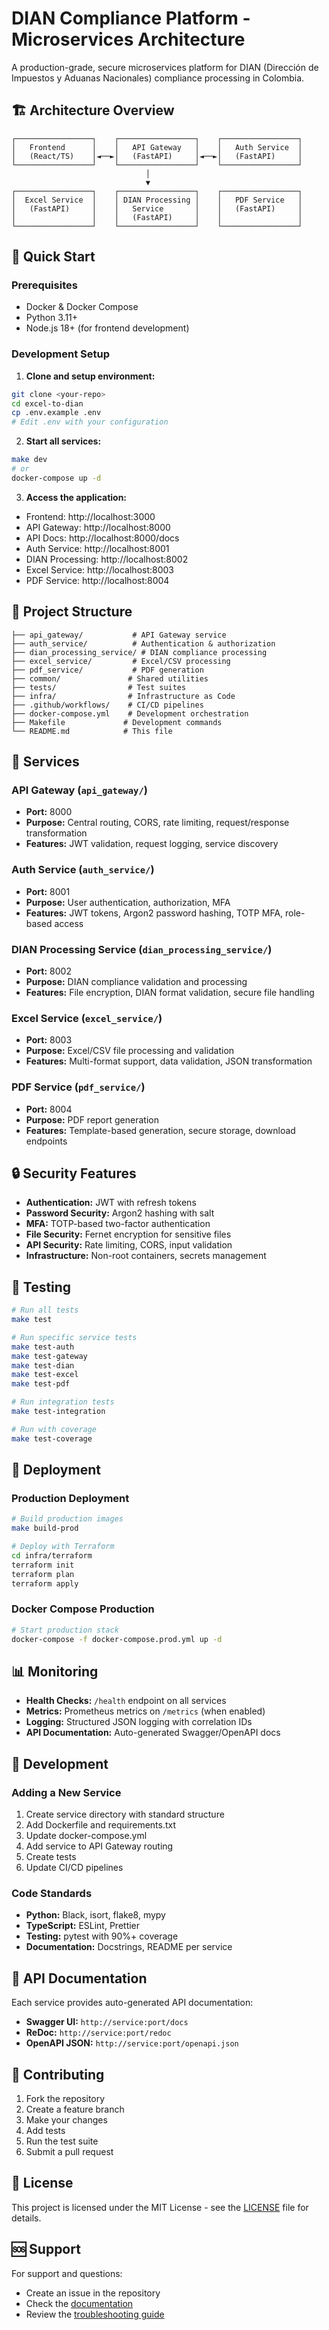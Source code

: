 # DIAN Compliance Platform - Microservices Architecture

A production-grade, secure microservices platform for DIAN (Dirección de Impuestos y Aduanas Nacionales) compliance processing in Colombia.

## 🏗️ Architecture Overview

```
┌─────────────────┐    ┌─────────────────┐    ┌─────────────────┐
│   Frontend      │    │   API Gateway   │    │   Auth Service  │
│   (React/TS)    │◄──►│   (FastAPI)     │◄──►│   (FastAPI)     │
└─────────────────┘    └─────────────────┘    └─────────────────┘
                              │
                              ▼
┌─────────────────┐    ┌─────────────────┐    ┌─────────────────┐
│  Excel Service  │    │ DIAN Processing │    │   PDF Service   │
│   (FastAPI)     │    │   Service       │    │   (FastAPI)     │
│                 │    │   (FastAPI)     │    │                 │
└─────────────────┘    └─────────────────┘    └─────────────────┘
```

## 🚀 Quick Start

### Prerequisites
- Docker & Docker Compose
- Python 3.11+
- Node.js 18+ (for frontend development)

### Development Setup

1. **Clone and setup environment:**
```bash
git clone <your-repo>
cd excel-to-dian
cp .env.example .env
# Edit .env with your configuration
```

2. **Start all services:**
```bash
make dev
# or
docker-compose up -d
```

3. **Access the application:**
- Frontend: http://localhost:3000
- API Gateway: http://localhost:8000
- API Docs: http://localhost:8000/docs
- Auth Service: http://localhost:8001
- DIAN Processing: http://localhost:8002
- Excel Service: http://localhost:8003
- PDF Service: http://localhost:8004

## 📁 Project Structure

```
├── api_gateway/           # API Gateway service
├── auth_service/          # Authentication & authorization
├── dian_processing_service/ # DIAN compliance processing
├── excel_service/         # Excel/CSV processing
├── pdf_service/           # PDF generation
├── common/               # Shared utilities
├── tests/                # Test suites
├── infra/                # Infrastructure as Code
├── .github/workflows/    # CI/CD pipelines
├── docker-compose.yml    # Development orchestration
├── Makefile             # Development commands
└── README.md            # This file
```

## 🔧 Services

### API Gateway (`api_gateway/`)
- **Port:** 8000
- **Purpose:** Central routing, CORS, rate limiting, request/response transformation
- **Features:** JWT validation, request logging, service discovery

### Auth Service (`auth_service/`)
- **Port:** 8001
- **Purpose:** User authentication, authorization, MFA
- **Features:** JWT tokens, Argon2 password hashing, TOTP MFA, role-based access

### DIAN Processing Service (`dian_processing_service/`)
- **Port:** 8002
- **Purpose:** DIAN compliance validation and processing
- **Features:** File encryption, DIAN format validation, secure file handling

### Excel Service (`excel_service/`)
- **Port:** 8003
- **Purpose:** Excel/CSV file processing and validation
- **Features:** Multi-format support, data validation, JSON transformation

### PDF Service (`pdf_service/`)
- **Port:** 8004
- **Purpose:** PDF report generation
- **Features:** Template-based generation, secure storage, download endpoints

## 🔒 Security Features

- **Authentication:** JWT with refresh tokens
- **Password Security:** Argon2 hashing with salt
- **MFA:** TOTP-based two-factor authentication
- **File Security:** Fernet encryption for sensitive files
- **API Security:** Rate limiting, CORS, input validation
- **Infrastructure:** Non-root containers, secrets management

## 🧪 Testing

```bash
# Run all tests
make test

# Run specific service tests
make test-auth
make test-gateway
make test-dian
make test-excel
make test-pdf

# Run integration tests
make test-integration

# Run with coverage
make test-coverage
```

## 🚀 Deployment

### Production Deployment
```bash
# Build production images
make build-prod

# Deploy with Terraform
cd infra/terraform
terraform init
terraform plan
terraform apply
```

### Docker Compose Production
```bash
# Start production stack
docker-compose -f docker-compose.prod.yml up -d
```

## 📊 Monitoring

- **Health Checks:** `/health` endpoint on all services
- **Metrics:** Prometheus metrics on `/metrics` (when enabled)
- **Logging:** Structured JSON logging with correlation IDs
- **API Documentation:** Auto-generated Swagger/OpenAPI docs

## 🔧 Development

### Adding a New Service

1. Create service directory with standard structure
2. Add Dockerfile and requirements.txt
3. Update docker-compose.yml
4. Add service to API Gateway routing
5. Create tests
6. Update CI/CD pipelines

### Code Standards

- **Python:** Black, isort, flake8, mypy
- **TypeScript:** ESLint, Prettier
- **Testing:** pytest with 90%+ coverage
- **Documentation:** Docstrings, README per service

## 📝 API Documentation

Each service provides auto-generated API documentation:
- **Swagger UI:** `http://service:port/docs`
- **ReDoc:** `http://service:port/redoc`
- **OpenAPI JSON:** `http://service:port/openapi.json`

## 🤝 Contributing

1. Fork the repository
2. Create a feature branch
3. Make your changes
4. Add tests
5. Run the test suite
6. Submit a pull request

## 📄 License

This project is licensed under the MIT License - see the [LICENSE](LICENSE) file for details.

## 🆘 Support

For support and questions:
- Create an issue in the repository
- Check the [documentation](docs/)
- Review the [troubleshooting guide](docs/troubleshooting.md)
